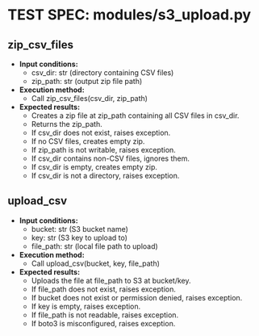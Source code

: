 # TEST SPEC: modules/s3_upload.py

## zip_csv_files
- **Input conditions:**
    - csv_dir: str (directory containing CSV files)
    - zip_path: str (output zip file path)
- **Execution method:**
    - Call zip_csv_files(csv_dir, zip_path)
- **Expected results:**
    - Creates a zip file at zip_path containing all CSV files in csv_dir.
    - Returns the zip_path.
    - If csv_dir does not exist, raises exception.
    - If no CSV files, creates empty zip.
    - If zip_path is not writable, raises exception.
    - If csv_dir contains non-CSV files, ignores them.
    - If csv_dir is empty, creates empty zip.
    - If csv_dir is not a directory, raises exception.

## upload_csv
- **Input conditions:**
    - bucket: str (S3 bucket name)
    - key: str (S3 key to upload to)
    - file_path: str (local file path to upload)
- **Execution method:**
    - Call upload_csv(bucket, key, file_path)
- **Expected results:**
    - Uploads the file at file_path to S3 at bucket/key.
    - If file_path does not exist, raises exception.
    - If bucket does not exist or permission denied, raises exception.
    - If key is empty, raises exception.
    - If file_path is not readable, raises exception.
    - If boto3 is misconfigured, raises exception.
